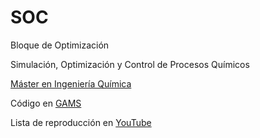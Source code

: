 # SOC

Bloque de Optimización

Simulación, Optimización y Control de Procesos Químicos 
 
[Máster en Ingeniería Química](https://masteres.ugr.es/masteriq)
 
Código en [GAMS](https://www.gams.com)

<!-- 
Carpeta de archivos en [Google Drive](https://drive.google.com/drive/folders/174U4hqJPhhh2GNQgLncVieznyKKCNV6U?usp=sharing)
--> 

 
Lista de reproducción en [YouTube](https://www.youtube.com/playlist?list=PLh3F9fU7h8w3Tjz95jqsXeAKhrvjaHl6v)